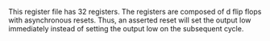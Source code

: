 This register file has 32 registers. The registers are composed of d flip flops with asynchronous resets. Thus, an asserted reset will set the output low immediately instead of setting the output low on the subsequent cycle.
